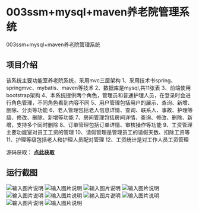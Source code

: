 #  003ssm+mysql+maven养老院管理系统
003ssm+mysql+maven养老院管理系统


## 项目介绍

该系统主要功能室养老院系统，采用mvc三层架构
1、采用技术书spring、springmvc、mybatis、maven等技术
2、数据库是mysql,共11张表
3、前端使用bootstrap架构
4、本系统提供两个角色，管理员和普通护理人员，在登录时会进行角色管理，不同角色看到内容不同
5、用户管理包括用户的展示、查询、新增、删除、分页等功能
6、老人管理包括老人信息详情、查询、联系人、事故、护理等级、修改、删除、新增等功能
7、房间管理包括房间详情、查询、修改、删除、新增，支持多个同时删除
8、订单管理包括订单详情、审核操作等功能
9、工资管理主要功能室对员工工资的管理
10、请假管理是管理员工的请假天数、扣除工资等
11、护理等级包括老人和护理人员配对管理
12、工资统计是对工作人员工资管理

源码获取： [**点此获取**](http://www.shuyue.fun/index.php?type=productinfo&id=101) 

## 运行截图
![输入图片说明](https://images.gitee.com/uploads/images/2021/0317/152422_ef0658fa_863230.png "屏幕截图.png")
![输入图片说明](https://images.gitee.com/uploads/images/2021/0317/152429_87d0f60d_863230.png "屏幕截图.png")
![输入图片说明](https://images.gitee.com/uploads/images/2021/0317/152438_21f8b569_863230.png "屏幕截图.png")
![输入图片说明](https://images.gitee.com/uploads/images/2021/0317/152446_7b823c08_863230.png "屏幕截图.png")
![输入图片说明](https://images.gitee.com/uploads/images/2021/0317/152454_075d5289_863230.png "屏幕截图.png")
![输入图片说明](https://images.gitee.com/uploads/images/2021/0317/152502_31ecdccb_863230.png "屏幕截图.png")
![输入图片说明](https://images.gitee.com/uploads/images/2021/0317/152510_2309b4d4_863230.png "屏幕截图.png")
![输入图片说明](https://images.gitee.com/uploads/images/2021/0317/152524_cbc8242f_863230.png "屏幕截图.png")
![输入图片说明](https://images.gitee.com/uploads/images/2021/0317/160948_33aded49_863230.png "屏幕截图.png")
![输入图片说明](https://images.gitee.com/uploads/images/2021/0317/161005_43fed180_863230.png "屏幕截图.png")

